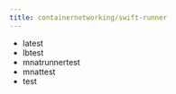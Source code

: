 ```yaml
---
title: containernetworking/swift-runner
---
```

- latest
- lbtest
- mnatrunnertest
- mnattest
- test
